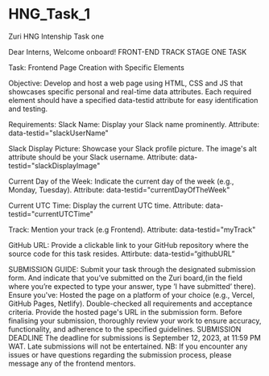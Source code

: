 # HNG_Task_1
Zuri HNG Intenship Task one

Dear Interns,
Welcome onboard!
FRONT-END TRACK
STAGE ONE TASK

Task: Frontend Page Creation with Specific Elements

Objective: Develop and host a web page using HTML, CSS and JS that showcases specific personal and real-time data attributes. Each required element should have a specified data-testid attribute for easy identification and testing.

Requirements:
Slack Name:
Display your Slack name prominently.
Attribute: data-testid="slackUserName"

Slack Display Picture:
Showcase your Slack profile picture.
The image's alt attribute should be your Slack username.
Attribute: data-testid="slackDisplayImage"

Current Day of the Week:
Indicate the current day of the week (e.g., Monday, Tuesday).
Attribute: data-testid="currentDayOfTheWeek"


Current UTC Time:
Display the current UTC time.
Attribute: data-testid="currentUTCTime"

Track:
Mention your track (e.g Frontend).
Attribute: data-testid="myTrack"

GitHub URL:
Provide a clickable link to your GitHub repository where the source code for this task resides.
Attirbute: data-testid=“githubURL”


SUBMISSION GUIDE:
Submit your task through the designated submission form. And indicate that you’ve submitted on the Zuri board,(in the field where you’re expected to type your answer, type ’I have submitted’ there). Ensure you've:
Hosted the page on a platform of your choice (e.g., Vercel, GitHub Pages, Netlify).
Double-checked all requirements and acceptance criteria.
Provide the hosted page's URL in the submission form.
Before finalising your submission, thoroughly review your work to ensure accuracy, functionality, and adherence to the specified guidelines.
SUBMISSION DEADLINE
The deadline for submissions is September 12, 2023, at 11:59 PM WAT. Late submissions will not be entertained.
NB: If you encounter any issues or have questions regarding the submission process, please message any of the frontend mentors.
